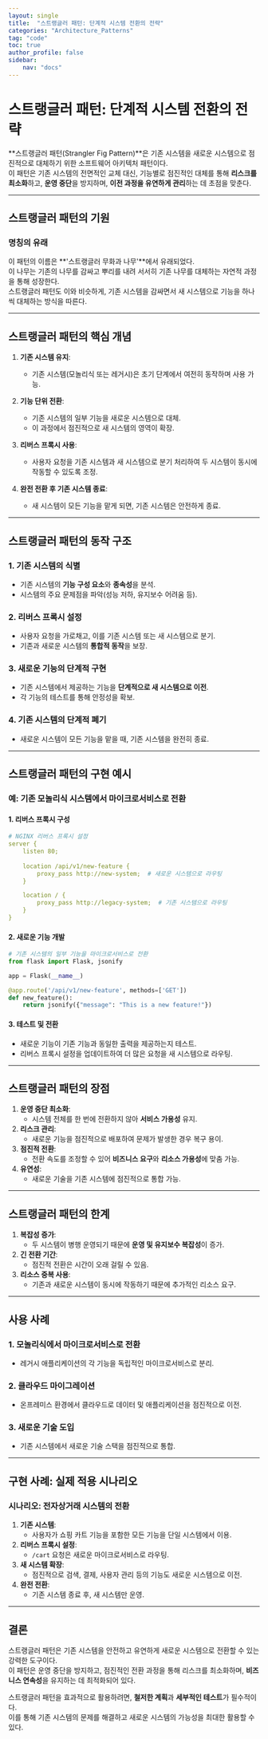 ```yaml
---
layout: single
title:  "스트랭글러 패턴: 단계적 시스템 전환의 전략"
categories: "Architecture_Patterns"
tag: "code"
toc: true
author_profile: false
sidebar:
    nav: "docs"
---
```


# 스트랭글러 패턴: 단계적 시스템 전환의 전략

**스트랭글러 패턴(Strangler Fig Pattern)**은 기존 시스템을 새로운 시스템으로 점진적으로 대체하기 위한 소프트웨어 아키텍처 패턴이다.  
이 패턴은 기존 시스템의 전면적인 교체 대신, 기능별로 점진적인 대체를 통해 **리스크를 최소화**하고, **운영 중단**을 방지하며, **이전 과정을 유연하게 관리**하는 데 초점을 맞춘다.

---

## 스트랭글러 패턴의 기원

### 명칭의 유래
이 패턴의 이름은 **'스트랭글러 무화과 나무'**에서 유래되었다.  
이 나무는 기존의 나무를 감싸고 뿌리를 내려 서서히 기존 나무를 대체하는 자연적 과정을 통해 성장한다.  
스트랭글러 패턴도 이와 비슷하게, 기존 시스템을 감싸면서 새 시스템으로 기능을 하나씩 대체하는 방식을 따른다.

---

## 스트랭글러 패턴의 핵심 개념

1. **기존 시스템 유지**:
   - 기존 시스템(모놀리식 또는 레거시)은 초기 단계에서 여전히 동작하며 사용 가능.
   
2. **기능 단위 전환**:
   - 기존 시스템의 일부 기능을 새로운 시스템으로 대체.
   - 이 과정에서 점진적으로 새 시스템의 영역이 확장.

3. **리버스 프록시 사용**:
   - 사용자 요청을 기존 시스템과 새 시스템으로 분기 처리하여 두 시스템이 동시에 작동할 수 있도록 조정.

4. **완전 전환 후 기존 시스템 종료**:
   - 새 시스템이 모든 기능을 맡게 되면, 기존 시스템은 안전하게 종료.

---

## 스트랭글러 패턴의 동작 구조

### 1. 기존 시스템의 식별
- 기존 시스템의 **기능 구성 요소**와 **종속성**을 분석.
- 시스템의 주요 문제점을 파악(성능 저하, 유지보수 어려움 등).

### 2. 리버스 프록시 설정
- 사용자 요청을 가로채고, 이를 기존 시스템 또는 새 시스템으로 분기.
- 기존과 새로운 시스템의 **통합적 동작**을 보장.

### 3. 새로운 기능의 단계적 구현
- 기존 시스템에서 제공하는 기능을 **단계적으로 새 시스템으로 이전**.
- 각 기능의 테스트를 통해 안정성을 확보.

### 4. 기존 시스템의 단계적 폐기
- 새로운 시스템이 모든 기능을 맡을 때, 기존 시스템을 완전히 종료.

---

## 스트랭글러 패턴의 구현 예시

### 예: 기존 모놀리식 시스템에서 마이크로서비스로 전환

#### 1. 리버스 프록시 구성
```yaml
# NGINX 리버스 프록시 설정
server {
    listen 80;
    
    location /api/v1/new-feature {
        proxy_pass http://new-system;  # 새로운 시스템으로 라우팅
    }

    location / {
        proxy_pass http://legacy-system;  # 기존 시스템으로 라우팅
    }
}
```

#### 2. 새로운 기능 개발
```python
# 기존 시스템의 일부 기능을 마이크로서비스로 전환
from flask import Flask, jsonify

app = Flask(__name__)

@app.route('/api/v1/new-feature', methods=['GET'])
def new_feature():
    return jsonify({"message": "This is a new feature!"})
```

#### 3. 테스트 및 전환
- 새로운 기능이 기존 기능과 동일한 출력을 제공하는지 테스트.
- 리버스 프록시 설정을 업데이트하여 더 많은 요청을 새 시스템으로 라우팅.

---

## 스트랭글러 패턴의 장점

1. **운영 중단 최소화**:
   - 시스템 전체를 한 번에 전환하지 않아 **서비스 가용성** 유지.
2. **리스크 관리**:
   - 새로운 기능을 점진적으로 배포하여 문제가 발생한 경우 복구 용이.
3. **점진적 전환**:
   - 전환 속도를 조정할 수 있어 **비즈니스 요구**와 **리소스 가용성**에 맞춤 가능.
4. **유연성**:
   - 새로운 기술을 기존 시스템에 점진적으로 통합 가능.

---

## 스트랭글러 패턴의 한계

1. **복잡성 증가**:
   - 두 시스템이 병행 운영되기 때문에 **운영 및 유지보수 복잡성**이 증가.
2. **긴 전환 기간**:
   - 점진적 전환은 시간이 오래 걸릴 수 있음.
3. **리소스 중복 사용**:
   - 기존과 새로운 시스템이 동시에 작동하기 때문에 추가적인 리소스 요구.

---

## 사용 사례

### 1. 모놀리식에서 마이크로서비스로 전환
- 레거시 애플리케이션의 각 기능을 독립적인 마이크로서비스로 분리.

### 2. 클라우드 마이그레이션
- 온프레미스 환경에서 클라우드로 데이터 및 애플리케이션을 점진적으로 이전.

### 3. 새로운 기술 도입
- 기존 시스템에서 새로운 기술 스택을 점진적으로 통합.

---

## 구현 사례: 실제 적용 시나리오

### 시나리오: 전자상거래 시스템의 전환
1. **기존 시스템**:
   - 사용자가 쇼핑 카트 기능을 포함한 모든 기능을 단일 시스템에서 이용.
2. **리버스 프록시 설정**:
   - `/cart` 요청은 새로운 마이크로서비스로 라우팅.
3. **새 시스템 확장**:
   - 점진적으로 검색, 결제, 사용자 관리 등의 기능도 새로운 시스템으로 이전.
4. **완전 전환**:
   - 기존 시스템 종료 후, 새 시스템만 운영.

---

## 결론

스트랭글러 패턴은 기존 시스템을 안전하고 유연하게 새로운 시스템으로 전환할 수 있는 강력한 도구이다.  
이 패턴은 운영 중단을 방지하고, 점진적인 전환 과정을 통해 리스크를 최소화하며, **비즈니스 연속성**을 유지하는 데 최적화되어 있다.

스트랭글러 패턴을 효과적으로 활용하려면, **철저한 계획**과 **세부적인 테스트**가 필수적이다.  
이를 통해 기존 시스템의 문제를 해결하고 새로운 시스템의 가능성을 최대한 활용할 수 있다.